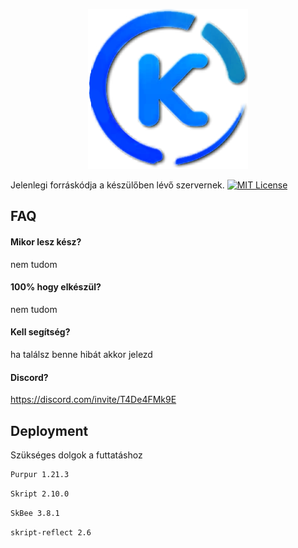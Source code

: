 <p align="center">
  <img width="256" height="256" src="kockacraft.png">

Jelenlegi forráskódja a készülőben lévő szervernek.
[![MIT License](https://img.shields.io/badge/License-MIT-green.svg)](https://choosealicense.com/licenses/mit/)


## FAQ

#### Mikor lesz kész?

nem tudom

#### 100% hogy elkészül?

nem tudom

#### Kell segítség?

ha találsz benne hibát akkor jelezd

#### Discord?

https://discord.com/invite/T4De4FMk9E


## Deployment

Szükséges dolgok a futtatáshoz

```bash
Purpur 1.21.3
```
```bash
Skript 2.10.0
```
```bash
SkBee 3.8.1
```
```bash
skript-reflect 2.6
```

